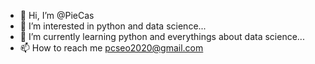- 👋 Hi, I’m @PieCas
- 👀 I’m interested in python and data science...
- 🌱 I’m currently learning python and everythings about data science...
- 📫 How to reach me pcseo2020@gmail.com

<!---
PieCas/PieCas is a ✨ special ✨ repository because its `README.md` (this file) appears on your GitHub profile.
You can click the Preview link to take a look at your changes.
--->
